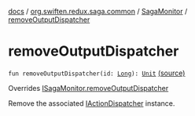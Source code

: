 [docs](../../index.md) / [org.swiften.redux.saga.common](../index.md) / [SagaMonitor](index.md) / [removeOutputDispatcher](./remove-output-dispatcher.md)

# removeOutputDispatcher

`fun removeOutputDispatcher(id: `[`Long`](https://kotlinlang.org/api/latest/jvm/stdlib/kotlin/-long/index.html)`): `[`Unit`](https://kotlinlang.org/api/latest/jvm/stdlib/kotlin/-unit/index.html) [(source)](https://github.com/protoman92/KotlinRedux/tree/master/common\common-saga\src\main\kotlin/org/swiften/redux/saga/common/SagaMonitor.kt#L45)

Overrides [ISagaMonitor.removeOutputDispatcher](../-i-saga-monitor/remove-output-dispatcher.md)

Remove the associated [IActionDispatcher](../../org.swiften.redux.core/-i-action-dispatcher.md) instance.

